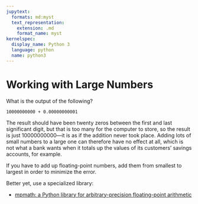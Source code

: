 ```yaml
---
jupytext:
  formats: md:myst
  text_representation:
    extension: .md
    format_name: myst
kernelspec:
  display_name: Python 3
  language: python
  name: python3
---
```


# Working with Large Numbers

What is the output of the following?

```{code-cell} ipython3
10000000000 + 0.00000000001
```

The result should have been twenty zeros between the first and last significant digit, but that is too many for the computer to store, so the result is just 10000000000—it is as if the addition never took place. Adding lots of small numbers to a large one can therefore have no effect at all, which is not what a bank wants when it totals up the values of its customers’ savings accounts, for example.

If you have to add up floating-point numbers, add them from smallest to largest in order to minimize the error.

Better yet, use a specialized library:
- [mpmath: a Python library for arbitrary-precision floating-point arithmetic](https://mpmath.org/) 